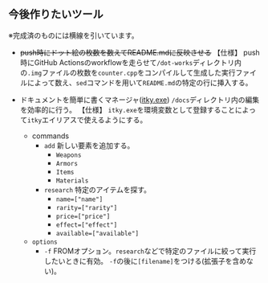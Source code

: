 ## 今後作りたいツール

※完成済のものには横線を引いています。

- ~~push時にドット絵の枚数を数えてREADME.mdに反映させる~~
【仕様】
push時にGitHub Actionsのworkflowを走らせて`/dot-works`ディレクトリ内の`.img`ファイルの枚数を`counter.cpp`をコンパイルして生成した実行ファイルによって数え、`sed`コマンドを用いて`README.md`の特定の行に挿入する。

- ドキュメントを簡単に書くマネージャ([itky.exe](../itky/))
  `/docs`ディレクトリ内の編集を効率的に行う。
  【仕様】
  `itky.exe`を環境変数として登録することによって`itky`エイリアスで使えるようにする。
  - commands
    - `add`
      新しい要素を追加する。
      - `Weapons`
      - `Armors`
      - `Items`
      - `Materials`
    - `research`
      特定のアイテムを探す。
      - `name=["name"]`
      - `rarity=["rarity"]`
      - `price=["price"]`
      - `effect=["effect"]`
      - `available=["available"]`
  - `options`
    - `-f`
      FROMオプション。`research`などで特定のファイルに絞って実行したいときに有効。
      `-f`の後に`[filename]`をつける(拡張子を含めない)。